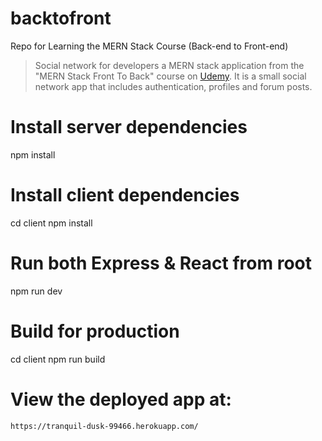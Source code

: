 # backtofront
Repo for Learning the MERN Stack Course (Back-end to Front-end)

> Social network for developers
a MERN stack application from the "MERN Stack Front To Back" course on [Udemy](https://www.udemy.com/mern-stack-front-to-back/?couponCode=TRAVERSYMEDIA). It is a small social network app that includes authentication, profiles and forum posts.

# Install server dependencies
npm install

# Install client dependencies
cd client
npm install

# Run both Express & React from root
npm run dev

# Build for production
cd client
npm run build

# View the deployed app at: 
 ```
 https://tranquil-dusk-99466.herokuapp.com/
 ```
